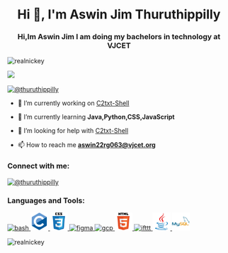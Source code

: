 <h1 align="center">Hi 👋, I'm Aswin Jim Thuruthippilly</h1>
<h3 align="center">Hi,Im Aswin Jim I am doing my bachelors in technology at VJCET</h3>

<p align="left"> <img src="https://komarev.com/ghpvc/?username=realnickey&label=Profile%20views&color=0e75b6&style=flat" alt="realnickey" /> </p>

<p align="left"> <a href="https://github.com/ryo-ma/github-profile-trophy"><img src="https://user-images.githubusercontent.com/74038190/225813708-98b745f2-7d22-48cf-9150-083f1b00d6c9.gif" /></a> </p>

<p align="left"> <a href="https://twitter.com/@thuruthippilly" target="blank"><img src="https://img.shields.io/twitter/follow/@thuruthippilly?logo=twitter&style=for-the-badge" alt="@thuruthippilly" /></a> </p>

- 🔭 I’m currently working on [C2txt-Shell](https://github.com/RealNickey/C2txt-Shell)

- 🌱 I’m currently learning **Java,Python,CSS,JavaScript**

- 🤝 I’m looking for help with [C2txt-Shell](https://github.com/RealNickey/C2txt-Shell)

- 📫 How to reach me **aswin22rg063@vjcet.org**

<h3 align="left">Connect with me:</h3>
<p align="left">
<a href="https://twitter.com/@thuruthippilly" target="blank"><img align="center" src="https://raw.githubusercontent.com/rahuldkjain/github-profile-readme-generator/master/src/images/icons/Social/twitter.svg" alt="@thuruthippilly" height="30" width="40" /></a>
</p>

<h3 align="left">Languages and Tools:</h3>
<p align="left"> <a href="https://www.gnu.org/software/bash/" target="_blank" rel="noreferrer"> <img src="https://www.vectorlogo.zone/logos/gnu_bash/gnu_bash-icon.svg" alt="bash" width="40" height="40"/> </a> <a href="https://www.cprogramming.com/" target="_blank" rel="noreferrer"> <img src="https://raw.githubusercontent.com/devicons/devicon/master/icons/c/c-original.svg" alt="c" width="40" height="40"/> </a> <a href="https://www.w3schools.com/css/" target="_blank" rel="noreferrer"> <img src="https://raw.githubusercontent.com/devicons/devicon/master/icons/css3/css3-original-wordmark.svg" alt="css3" width="40" height="40"/> </a> <a href="https://www.figma.com/" target="_blank" rel="noreferrer"> <img src="https://www.vectorlogo.zone/logos/figma/figma-icon.svg" alt="figma" width="40" height="40"/> </a> <a href="https://cloud.google.com" target="_blank" rel="noreferrer"> <img src="https://www.vectorlogo.zone/logos/google_cloud/google_cloud-icon.svg" alt="gcp" width="40" height="40"/> </a> <a href="https://www.w3.org/html/" target="_blank" rel="noreferrer"> <img src="https://raw.githubusercontent.com/devicons/devicon/master/icons/html5/html5-original-wordmark.svg" alt="html5" width="40" height="40"/> </a> <a href="https://ifttt.com/" target="_blank" rel="noreferrer"> <img src="https://www.vectorlogo.zone/logos/ifttt/ifttt-ar21.svg" alt="ifttt" width="40" height="40"/> </a> <a href="https://www.java.com" target="_blank" rel="noreferrer"> <img src="https://raw.githubusercontent.com/devicons/devicon/master/icons/java/java-original.svg" alt="java" width="40" height="40"/> </a> <a href="https://www.mysql.com/" target="_blank" rel="noreferrer"> <img src="https://raw.githubusercontent.com/devicons/devicon/master/icons/mysql/mysql-original-wordmark.svg" alt="mysql" width="40" height="40"/> </a> </p>

<p><img align="center" src="https://github-readme-stats.vercel.app/api/top-langs?username=realnickey&show_icons=true&locale=en&layout=compact" alt="realnickey" /></p>
